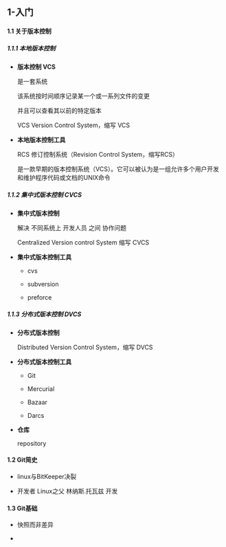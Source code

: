 ## 1-入门

#### 1.1 关于版本控制

##### 1.1.1 本地版本控制

- **版本控制 VCS**
	
	是一套系统
	
	该系统按时间顺序记录某一个或一系列文件的变更
	
	并且可以查看其以前的特定版本
	
	VCS Version Control System，缩写 VCS

- **本地版本控制工具**
	
	RCS 修订控制系统（Revision Control System，缩写RCS）
	
	是一款早期的版本控制系统（VCS）。它可以被认为是一组允许多个用户开发和维护程序代码或文档的UNIX命令

##### 1.1.2 集中式版本控制 CVCS

- **集中式版本控制**

	解决 不同系统上 开发人员 之间 协作问题
	
	Centralized Version control System 缩写 CVCS
	
- **集中式版本控制工具**
	
	* cvs
	
	* subversion
	
	* preforce

##### 1.1.3 分布式版本控制 DVCS

- **分布式版本控制**
	
	Distributed Version Control System，缩写 DVCS
	
- **分布式版本控制工具**
	
	* Git
	
	* Mercurial
	
	* Bazaar
	
	* Darcs

- **仓库**
	
	repository

#### 1.2 Git简史

- linux与BitKeeper决裂

- 开发者 Linux之父 林纳斯.托瓦兹 开发


#### 1.3 Git基础

- 快照而非差异

- 
	

